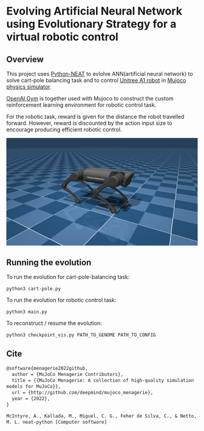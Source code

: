 # Evolving Artificial Neural Network using Evolutionary Strategy for a virtual robotic control
## Overview
This project uses [Python-NEAT](https://github.com/CodeReclaimers/neat-python) to evlolve ANN(artificial neural network) to solve cart-pole balancing task and to control [Unitree A1 robot](https://github.com/deepmind/mujoco_menagerie/tree/main/unitree_a1) in [Mujoco physics simulator](https://github.com/deepmind/mujoco). 

[OpenAI Gym](https://www.gymlibrary.dev/) is together used with Mujoco to construct the custom reinforcement learning environment for robotic control task. 

For the robotic task, reward is given for the distance the robot travelled forward. However, reward is discounted by the action input size to encourage producing efficient robotic control. 

![alt text](gym_examples/envs/assets/a1.png)

## Running the evolution
To run the evolution for cart-pole-balancing task:
```
python3 cart-pole.py
```
To run the evolution for robotic control task:
```
python3 main.py
```
To reconstruct / resume the evolution:
```
python3 checkpoint_vis.py PATH_TO_GENOME PATH_TO_CONFIG
```
## Cite
```
@software{menagerie2022github,
  author = {MuJoCo Menagerie Contributors},
  title = {{MuJoCo Menagerie: A collection of high-quality simulation models for MuJoCo}},
  url = {http://github.com/deepmind/mujoco_menagerie},
  year = {2022},
}
```

```
McIntyre, A., Kallada, M., Miguel, C. G., Feher de Silva, C., & Netto, M. L. neat-python [Computer software]
```